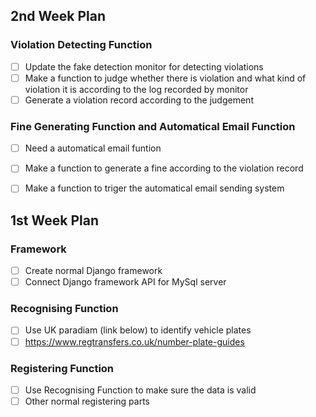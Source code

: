 ## 2nd Week Plan


### Violation Detecting Function

* [ ] Update the fake detection monitor for detecting violations
* [ ] Make a function to judge whether there is violation and what kind of violation it is according to the log recorded by monitor
* [ ] Generate a violation record according to the judgement

### Fine Generating Function and Automatical Email Function

* [ ] Need a automatical email funtion
* [ ] Make a function to generate a fine according to the violation record
* [ ] Make a function to triger the automatical email sending system


## 1st Week Plan

### Framework

* [ ] Create normal Django framework
* [ ] Connect Django framework API for MySql server

### Recognising Function

* [ ] Use UK paradiam (link below) to identify vehicle plates
* [ ] https://www.regtransfers.co.uk/number-plate-guides

### Registering Function

* [ ] Use Recognising Function to make sure the data is valid
* [ ] Other normal registering parts
